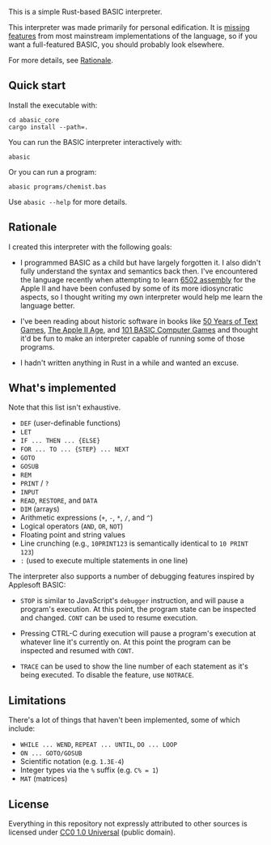 This is a simple Rust-based BASIC interpreter.

This interpreter was made primarily for personal edification. It is
[missing features](#limitations) from most mainstream implementations of the language,
so if you want a full-featured BASIC, you should probably look elsewhere.

For more details, see [Rationale](#Rationale).

## Quick start

Install the executable with:

<!-- Note that the `cd` here is annoying, we can remove it if this ever gets fixed: https://github.com/rust-lang/cargo/issues/4101 -->

```
cd abasic_core
cargo install --path=.
```

You can run the BASIC interpreter interactively with:

```
abasic
```

Or you can run a program:

```
abasic programs/chemist.bas
```

Use `abasic --help` for more details.

## Rationale

I created this interpreter with the following goals:

- I programmed BASIC as a child but have largely forgotten it. I also
  didn't fully understand the syntax and semantics back then.
  I've encountered the language recently when attempting to learn
  [6502 assembly][] for the Apple II and have been confused by some
  of its more idiosyncratic aspects, so I thought writing my own
  interpreter would help me learn the language better.

- I've been reading about historic software in books
  like [50 Years of Text Games][], [The Apple II Age][], and
  [101 BASIC Computer Games][] and thought it'd be fun to make an
  interpreter capable of running some of those programs.

- I hadn't written anything in Rust in a while and wanted an excuse.

[6502 assembly]: https://github.com/toolness/apple-6502-fun/
[50 Years of Text Games]: https://aaronareed.net/50-years-of-text-games/
[The Apple II Age]: https://press.uchicago.edu/ucp/books/book/chicago/A/bo195231688.html
[101 BASIC Computer Games]: https://en.wikipedia.org/wiki/BASIC_Computer_Games

## What's implemented

Note that this list isn't exhaustive.

* `DEF` (user-definable functions)
* `LET`
* `IF ... THEN ... {ELSE}`
* `FOR ... TO ... {STEP} ... NEXT`
* `GOTO`
* `GOSUB`
* `REM`
* `PRINT` / `?`
* `INPUT`
* `READ`, `RESTORE`, and `DATA`
* `DIM` (arrays)
* Arithmetic expressions (`+`, `-`, `*`, `/`, and `^`)
* Logical operators (`AND`, `OR`, `NOT`)
* Floating point and string values
* Line crunching (e.g., `10PRINT123` is semantically identical to
  `10 PRINT 123`)
* `:` (used to execute multiple statements in one line)

The interpreter also supports a number of debugging features inspired by
Applesoft BASIC:

* `STOP` is similar to JavaScript's `debugger` instruction, and will pause
  a program's execution. At this point, the program state can be inspected
  and changed. `CONT` can be used to resume execution.

* Pressing CTRL-C during execution will pause a program's execution at
  whatever line it's currently on. At this point the program can be
  inspected and resumed with `CONT`.

* `TRACE` can be used to show the line number of each statement as it's
  being executed.  To disable the feature, use `NOTRACE`.

## Limitations

There's a lot of things that haven't been implemented, some of which include:

* `WHILE ... WEND`, `REPEAT ... UNTIL`, `DO ... LOOP`
* `ON ... GOTO/GOSUB`
* Scientific notation (e.g. `1.3E-4`)
* Integer types via the `%` suffix (e.g. `C% = 1`)
* `MAT` (matrices)

## License

Everything in this repository not expressly attributed to other sources is licensed under [CC0 1.0 Universal](./LICENSE.md) (public domain).
